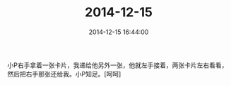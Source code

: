 ﻿---
title: 2014-12-15
date: 2014-12-15 16:44:00
tags:
categories: 爸爸
---
小P右手拿着一张卡片，我递给他另外一张，他就左手接着，两张卡片左右看看，然后把右手那张还给我。小P知足。[呵呵] ​​​​ 